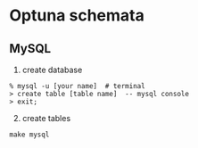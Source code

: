 # Optuna schemata

## MySQL

1. create database

```
% mysql -u [your name]  # terminal
> create table [table name]  -- mysql console
> exit;
```

2. create tables

```shell
make mysql
```

